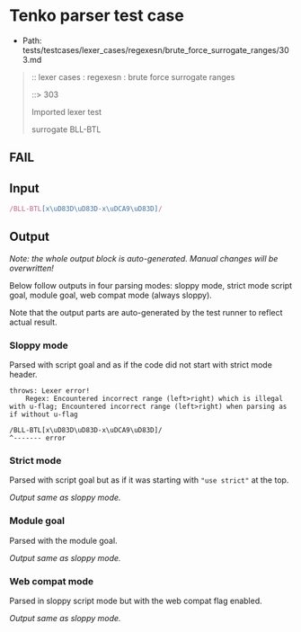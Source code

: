 # Tenko parser test case

- Path: tests/testcases/lexer_cases/regexesn/brute_force_surrogate_ranges/303.md

> :: lexer cases : regexesn : brute force surrogate ranges
>
> ::> 303
>
> Imported lexer test
>
> surrogate BLL-BTL

## FAIL

## Input

`````js
/BLL-BTL[x\uD83D\uD83D-x\uDCA9\uD83D]/
`````

## Output

_Note: the whole output block is auto-generated. Manual changes will be overwritten!_

Below follow outputs in four parsing modes: sloppy mode, strict mode script goal, module goal, web compat mode (always sloppy).

Note that the output parts are auto-generated by the test runner to reflect actual result.

### Sloppy mode

Parsed with script goal and as if the code did not start with strict mode header.

`````
throws: Lexer error!
    Regex: Encountered incorrect range (left>right) which is illegal with u-flag; Encountered incorrect range (left>right) when parsing as if without u-flag

/BLL-BTL[x\uD83D\uD83D-x\uDCA9\uD83D]/
^------- error
`````

### Strict mode

Parsed with script goal but as if it was starting with `"use strict"` at the top.

_Output same as sloppy mode._

### Module goal

Parsed with the module goal.

_Output same as sloppy mode._

### Web compat mode

Parsed in sloppy script mode but with the web compat flag enabled.

_Output same as sloppy mode._
